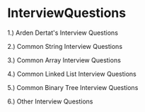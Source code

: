 # InterviewQuestions

1.) Arden Dertat's Interview Questions

2.) Common String Interview Questions

3.) Common Array Interview Questions

4.) Common Linked List Interview Questions

5.) Common Binary Tree Interview Questions

6.) Other Interview Questions


